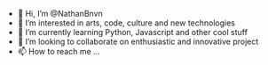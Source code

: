 - 👋 Hi, I’m @NathanBnvn
- 👀 I’m interested in arts, code, culture and new technologies
- 🌱 I’m currently learning Python, Javascript and other cool stuff
- 💞️ I’m looking to collaborate on enthusiastic and innovative project 
- 📫 How to reach me ...

<!---
NathanBnvn/NathanBnvn is a ✨ special ✨ repository because its `README.md` (this file) appears on your GitHub profile.
You can click the Preview link to take a look at your changes.
--->
